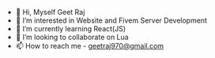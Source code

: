 - 👋 Hi, Myself Geet Raj
- 👀 I’m interested in Website and Fivem Server Development
- 🌱 I’m currently learning React(JS)
- 💞️ I’m looking to collaborate on Lua
- 📫 How to reach me - geetraj970@gmail.com

<!---
geetraj970/geetraj970 is a ✨ special ✨ repository because its `README.md` (this file) appears on your GitHub profile.
You can click the Preview link to take a look at your changes.
--->
